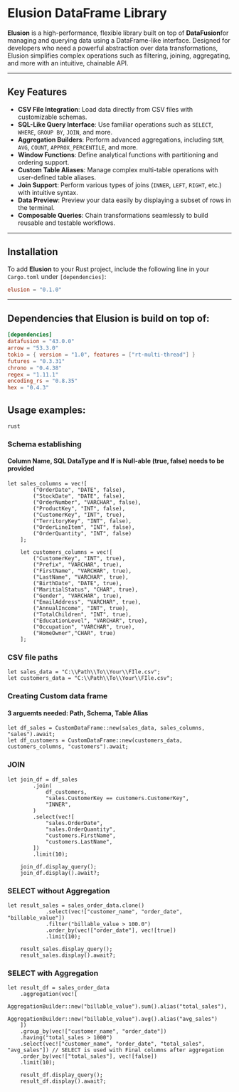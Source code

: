 # Elusion DataFrame Library

**Elusion** is a high-performance, flexible library built on top of **DataFusion**for managing and querying data using a DataFrame-like interface. Designed for developers who need a powerful abstraction over data transformations, Elusion simplifies complex operations such as filtering, joining, aggregating, and more with an intuitive, chainable API.

---

## Key Features

- **CSV File Integration**: Load data directly from CSV files with customizable schemas.
- **SQL-Like Query Interface**: Use familiar operations such as `SELECT`, `WHERE`, `GROUP BY`, `JOIN`, and more.
- **Aggregation Builders**: Perform advanced aggregations, including `SUM`, `AVG`, `COUNT`, `APPROX_PERCENTILE`, and more.
- **Window Functions**: Define analytical functions with partitioning and ordering support.
- **Custom Table Aliases**: Manage complex multi-table operations with user-defined table aliases.
- **Join Support**: Perform various types of joins (`INNER`, `LEFT`, `RIGHT`, etc.) with intuitive syntax.
- **Data Preview**: Preview your data easily by displaying a subset of rows in the terminal.
- **Composable Queries**: Chain transformations seamlessly to build reusable and testable workflows.

---

## Installation

To add **Elusion** to your Rust project, include the following line in your `Cargo.toml` under `[dependencies]`:

```toml
elusion = "0.1.0"
```

---

## Dependencies that Elusion is build on top of:

```toml
[dependencies]
datafusion = "43.0.0"
arrow = "53.3.0"
tokio = { version = "1.0", features = ["rt-multi-thread"] }
futures = "0.3.31"
chrono = "0.4.38"
regex = "1.11.1"
encoding_rs = "0.8.35"
hex = "0.4.3"
```

## Usage examples:

`rust`

### Schema establishing
#### Column Name, SQL DataType and If is Null-able (true, false) needs to be provided

```
let sales_columns = vec![
        ("OrderDate", "DATE", false),
        ("StockDate", "DATE", false),
        ("OrderNumber", "VARCHAR", false),
        ("ProductKey", "INT", false),
        ("CustomerKey", "INT", true),
        ("TerritoryKey", "INT", false),
        ("OrderLineItem", "INT", false),
        ("OrderQuantity", "INT", false)
    ];

    let customers_columns = vec![
        ("CustomerKey", "INT", true),
        ("Prefix", "VARCHAR", true),
        ("FirstName", "VARCHAR", true),
        ("LastName", "VARCHAR", true),
        ("BirthDate", "DATE", true),
        ("MaritialStatus", "CHAR", true),
        ("Gender", "VARCHAR", true),
        ("EmailAddress", "VARCHAR", true),
        ("AnnualIncome", "INT", true),
        ("TotalChildren", "INT", true),
        ("EducationLevel", "VARCHAR", true),
        ("Occupation", "VARCHAR", true),
        ("HomeOwner","CHAR", true)
    ];
```
### CSV file paths

```
let sales_data = "C:\\Path\\To\\Your\\FIle.csv";
let customers_data = "C:\\Path\\To\\Your\\FIle.csv";
```
### Creating Custom data frame 
#### 3 arguemts needed:  Path, Schema, Table Alias

```
let df_sales = CustomDataFrame::new(sales_data, sales_columns, "sales").await; 
let df_customers = CustomDataFrame::new(customers_data, customers_columns, "customers").await;
```
### JOIN
```
let join_df = df_sales
        .join(
            df_customers,
            "sales.CustomerKey == customers.CustomerKey",
            "INNER",
        )
        .select(vec![
            "sales.OrderDate",
            "sales.OrderQuantity",
            "customers.FirstName",
            "customers.LastName",
        ])
        .limit(10);
        
    join_df.display_query();
    join_df.display().await?;
```

### SELECT without Aggregation
```
let result_sales = sales_order_data.clone()
            .select(vec!["customer_name", "order_date", "billable_value"])
            .filter("billable_value > 100.0")
            .order_by(vec!["order_date"], vec![true])
            .limit(10);

    result_sales.display_query();   
    result_sales.display().await?;
```

### SELECT with Aggregation
```
let result_df = sales_order_data
    .aggregation(vec![
        AggregationBuilder::new("billable_value").sum().alias("total_sales"),
        AggregationBuilder::new("billable_value").avg().alias("avg_sales")
    ])
    .group_by(vec!["customer_name", "order_date"])
    .having("total_sales > 1000")
    .select(vec!["customer_name", "order_date", "total_sales", "avg_sales"]) // SELECT is used with Final columns after aggregation
    .order_by(vec!["total_sales"], vec![false])
    .limit(10);

    result_df.display_query();
    result_df.display().await?;
```
